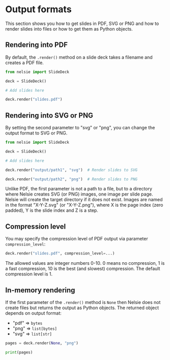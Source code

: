 # Output formats

This section shows you how to get slides in PDF, SVG or PNG and how to render slides into files or
how to get them as Python objects.

## Rendering into PDF

By default, the `.render()` method on a slide deck takes a filename and creates a PDF file.

```python
from nelsie import SlideDeck

deck = SlideDeck()

# Add slides here

deck.render("slides.pdf")
```

## Rendering into SVG or PNG

By setting the second parameter to "svg" or "png", you can change the output format to SVG or PNG.

```python
from nelsie import SlideDeck

deck = SlideDeck()

# Add slides here

deck.render("output/path1", "svg")  # Render slides to SVG

deck.render("output/path2", "png")  # Render slides to PNG
```

Unlike PDF, the first parameter is not a path to a file, but to a directory where
Nelsie creates SVG (or PNG) images, one image per slide page.
Nelsie will create the target directory if it does not exist.
Images are named in the format "X-Y-Z.svg" (or "X-Y-Z.png"), where X is the page index (zero padded), Y is the slide
index and Z is a step.

## Compression level

You may specify the compression level of PDF output via parameter `compression_level`:

```python
deck.render("slides.pdf", compression_level=...)
```

The allowed values are integer numbers 0-10.
0 means no compression, 1 is a fast compression, 10 is the best (and slowest) compression. The default compression level is 1.

## In-memory rendering

If the first parameter of the `.render()` method is `None` then Nelsie does not create files but returns the output as Python objects.
The returned object depends on output format:

* "pdf" => `bytes`
* "png" => `list[bytes]`
* "svg" => `list[str]`

```python
pages = deck.render(None, "png")

print(pages)
```